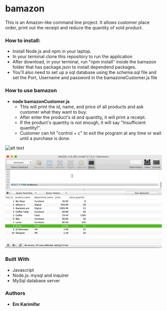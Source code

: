 # bamazon
This is an Amazon-like command line project. It allows customer place order, print out the receipt and reduce the quantity of sold product. 

### How to install:

* Install Node.js and npm in your laptop.
* In your terminal clone this repository to run the application
* After download, in your terminal, run "npm install" inside the bamazon folder that has package.json to install dependend packages.
* You'll also need to set up a sql database using the schema.sql file and set the Port, Username and password in the bamazoneCustomer.js file

### How to use bamazon
* **node bamazonCustomer.js**
    * This will print the id, name, and price of all products and ask customer what they want to buy.
    * After enter the product's id and quantity, it will print a receipt.
    * If the product's quantity is not enough, it will say "Insufficient quantity!".
    * Customer can hit "control + c"  to exit the program at any time or wait until a purchase is done.


![alt text](https://raw.github.com/karimifar/bamazon/master/a.gif)

![alt text](b.gif?raw=true)


### Built With  

* Javascript 
* Node.js: mysql and inquirer
* MySql database server


### Authors

* **Em Karimifar** 

